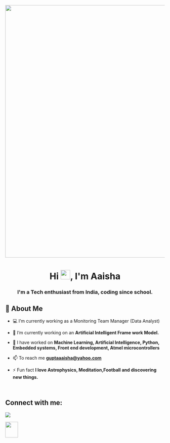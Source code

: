 <a href="#"><img width="800" height="Auto" align= "Centre" src="https://cdn.dribbble.com/users/2646423/screenshots/5507196/computer.gif" height="400"/></a>

<h1 align="center">Hi <img src="https://raw.githubusercontent.com/MartinHeinz/MartinHeinz/master/wave.gif" width="30px">, I'm Aaisha</h1>
<h3 align="center">I'm a Tech enthusiast from India, coding since school.</h3>


## 🌺 About Me

- 💻 I’m currently working as a Monitoring Team Manager (Data Analyst)

- 🌱 I’m currently working on an **Artificial Intelligent Frame work Model.**

- 🎨 I have worked on **Machine Learning, Artificial Intelligence, Python, Embedded systems, Front end development, Atmel microcontrollers**

- 📫 To reach me **guptaaaisha@yahoo.com**

- ⚡ Fun fact **I love Astrophysics, Meditation,Football and discovering new things.**



<!-- [![React Badge](https://img.shields.io/badge/-React-61DBFB?style=for-the-badge&labelColor=black&logo=react&logoColor=61DBFB)](#)  [![Javascript Badge](https://img.shields.io/badge/-Javascript-F0DB4F?style=for-the-badge&labelColor=black&logo=javascript&logoColor=F0DB4F)](#) [![Typescript Badge](https://img.shields.io/badge/-Typescript-007acc?style=for-the-badge&labelColor=black&logo=typescript&logoColor=007acc)](#) [![Nodejs Badge](https://img.shields.io/badge/-Nodejs-3C873A?style=for-the-badge&labelColor=black&logo=node.js&logoColor=3C873A)](#) [![GraphQL Badge](https://img.shields.io/badge/-GraphQl-e535ab?style=for-the-badge&labelColor=black&logo=node.js&logoColor=e535ab)](#) -->
<br/>

## Connect with me:
<p align="left">

<a href = "https://www.linkedin.com/in/aaisha-gupta-499a5a128/"><img src="https://img.icons8.com/fluent/48/000000/linkedin.png"/></a>
</p>
<p align="left">

<a href = "https://twitter.com/aaishae1111"><img src="https://img.icons8.com/?size=512&id=119014&format=png" width="40" 
     height="50"/></a>
</p>




